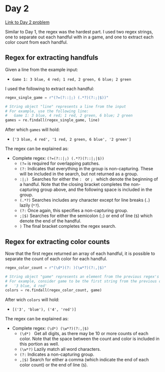 # Day 2

[Link to Day 2 problem](https://adventofcode.com/2023/day/2)

Similar to Day 1, the regex was the hardest part. I used two regex strings, one to separate out each handful with in a game, and one to extract each color count from each handful.

## Regex for extracting handfuls

Given a line from the example input:
- `Game 1: 3 blue, 4 red; 1 red, 2 green, 6 blue; 2 green`

I used the following to extract each handful:
```python
regex_single_game = r"(?=(?::|;) (.*?)(?:;|$))"

# String object "line" represents a line from the input
# For example, use the following line:
#   Game 1: 3 blue, 4 red; 1 red, 2 green, 6 blue; 2 green
games = re.findall(regex_single_game, line)
```

After which `games` will hold:
- `['3 blue, 4 red', '1 red, 2 green, 6 blue', '2 green']`

The regex can be explained as:
- Complete regex: `(?=(?::|;) (.*?)(?::|;|$))`
    - `(?=` is required for overlapping patches.
    - `(?:` Indicates that everything in the group is non-capturing. These will be included in the search, but not returned as a group.
    - `:|;) ` Searches for either the `: ` or `; ` which denote the beginning of a handful. Note that the closing bracket completes the non-capturing group above, and the following space is included in the group.
    - `(.*?)` Searches includes any character except for line breaks (`.`) lazily (`*?`).
    - `(?:` Once again, this specifies a non-capturing group.
    - `;|$)` Searches for either the semicolon (`;`) or end of line (`$`) which denote the end of the handful.
    - `)` The final bracket completes the regex search.

## Regex for extracting color counts

Now that the first regex returned an array of each handful, it is possible to separate the count of each color for each handful.

```python
regex_color_count = r"(\d*)(?: )(\w*?)(?:,|$)"

# String object "game" represents an element from the previous regex's output.
# For example, consider game to be the first string from the previous output:
#   '3 blue, 4 red'
colors = re.findall(regex_color_count, game)
```

After wich `colors` will hold:
- `[('3', 'blue'), ('4', 'red')]`

The regex can be explained as:
- Complete regex: `(\d*) (\w*?)(?:,|$)`
    - `(\d*) ` Get all digits, as there may be 10 or more counts of each color. Note that the space between the count and color is included in this portion as well.
    - `(\w*?)` Lazily match all word characters.
    - `(?:` Indicates a non-capturing group.
    - `,|$)` Search for either a comma (which indicate the end of each color count) or the end of line (`$`).